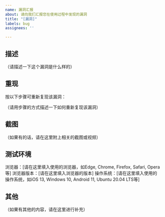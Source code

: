 ```yaml
---
name: 漏洞汇报
about: 请向我们汇报您在使用过程中发现的漏洞
title: "[漏洞]"
labels: bug
assignees: ''

---
```


## 描述

（请描述一下这个漏洞是什么样的）

## 重现

按以下步骤可重新复现该漏洞：

（请用步骤的方式描述一下如何重新复现该漏洞）

## 截图

（如果有的话，请在这里附上相关的截图或视频）

## 测试环境

浏览器：[请在这里填入使用的浏览器，如Edge, Chrome, Firefox, Safari, Opera等]
浏览器版本：[请在这里填入浏览器的版本]
操作系统：[请在这里填入使用的操作系统，如iOS 13, Windows 10, Android 11, Ubuntu 20.04 LTS等]

## 其他

（如果有其他的内容，请在这里进行补充）

